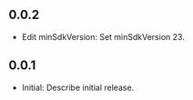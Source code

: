 ## 0.0.2

* Edit minSdkVersion: Set minSdkVersion 23.



## 0.0.1

* Initial: Describe initial release.
